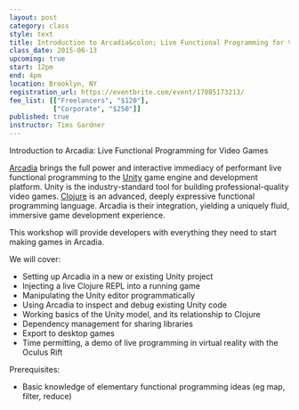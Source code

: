 ```yaml
---
layout: post
category: class
style: text
title: Introduction to Arcadia&colon; Live Functional Programming for Video Games
class_date: 2015-06-13
upcoming: true
start: 12pm
end: 4pm
location: Brooklyn, NY
registration_url: https://eventbrite.com/event/17085173213/
fee_list: [["Freelancers", "$120"],
           ["Corporate", "$250"]]
published: true
instructor: Tims Gardner
---
```

Introduction to Arcadia: Live Functional Programming for Video Games

[Arcadia](https://github.com/arcadia-unity/Arcadia) brings the full power and interactive immediacy of performant live functional programming to the [Unity](http://unity3d.com/) game engine and development platform. Unity is the industry-standard tool for building professional-quality video games. [Clojure](http://clojure.org/) is an advanced, deeply expressive functional programming language. Arcadia is their integration, yielding a uniquely fluid, immersive game development experience.

This workshop will provide developers with everything they need to start making games in Arcadia.

We will cover:

- Setting up Arcadia in a new or existing Unity project
- Injecting a live Clojure REPL into a running game
- Manipulating the Unity editor programmatically
- Using Arcadia to inspect and debug existing Unity code
- Working basics of the Unity model, and its relationship to Clojure
- Dependency management for sharing libraries
- Export to desktop games
- Time permitting, a demo of live programming in virtual reality with the Oculus Rift
  
Prerequisites:

- Basic knowledge of elementary functional programming ideas (eg map, filter, reduce)
